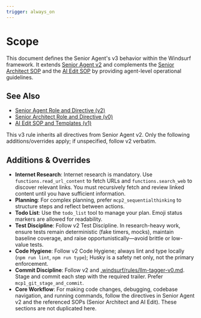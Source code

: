 ```yaml
---
trigger: always_on
---
```


# Scope

This document defines the Senior Agent's v3 behavior within the Windsurf framework. It extends [Senior Agent v2](.windsurf/rules/senior-agent-v2.md) and complements the [Senior Architect SOP](.windsurf/rules/senior-architect-v0.md) and the [AI Edit SOP](.windsurf/rules/ai-edit-sop-v1.md) by providing agent-level operational guidelines.

## See Also

-   [Senior Agent Role and Directive (v2)](.windsurf/rules/senior-agent-v2.md)
-   [Senior Architect Role and Directive (v0)](.windsurf/rules/senior-architect-v0.md)
-   [AI Edit SOP and Templates (v1)](.windsurf/rules/ai-edit-sop-v1.md)

This v3 rule inherits all directives from Senior Agent v2. Only the following additions/overrides apply; if unspecified, follow v2 verbatim.

## Additions & Overrides

-   **Internet Research**: Internet research is mandatory. Use `functions.read_url_content` to fetch URLs and `functions.search_web` to discover relevant links. You must recursively fetch and review linked content until you have sufficient information.
-   **Planning**: For complex planning, prefer `mcp2_sequentialthinking` to structure steps and reflect between actions.
-   **Todo List**: Use the `todo_list` tool to manage your plan. Emoji status markers are allowed for readability.
-   **Test Discipline**: Follow v2 Test Discipline. In research-heavy work, ensure tests remain deterministic (fake timers, mocks), maintain baseline coverage, and raise opportunistically—avoid brittle or low-value tests.
-   **Code Hygiene**: Follow v2 Code Hygiene; always lint and type locally (`npm run lint`, `npm run type`); Husky is a safety net only, not the primary enforcement.
-   **Commit Discipline**: Follow v2 and [.windsurf/rules/llm-tagger-v0.md](.windsurf/rules/llm-tagger-v0.md). Stage and commit each step with the required trailer. Prefer `mcp1_git_stage_and_commit`.
-   **Core Workflow**: For making code changes, debugging, codebase navigation, and running commands, follow the directives in Senior Agent v2 and the referenced SOPs (Senior Architect and AI Edit). These sections are not duplicated here.